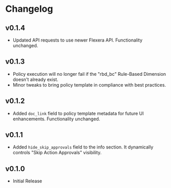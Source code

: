 # Changelog

## v0.1.4

- Updated API requests to use newer Flexera API. Functionality unchanged.

## v0.1.3

- Policy execution will no longer fail if the "rbd_bc" Rule-Based Dimension doesn't already exist.
- Minor tweaks to bring policy template in compliance with best practices.

## v0.1.2

- Added `doc_link` field to policy template metadata for future UI enhancements. Functionality unchanged.

## v0.1.1

- Added `hide_skip_approvals` field to the info section. It dynamically controls "Skip Action Approvals" visibility.

## v0.1.0

- Initial Release
